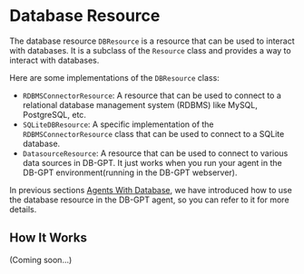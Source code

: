 # Database Resource

The database resource `DBResource` is a resource that can be used to interact with databases. 
It is a subclass of the `Resource` class and provides a way to interact with databases.

Here are some implementations of the `DBResource` class:
- `RDBMSConnectorResource`: A resource that can be used to connect to a relational database management system (RDBMS) like MySQL, PostgreSQL, etc.
- `SQLiteDBResource`: A specific implementation of the `RDBMSConnectorResource` class that can be used to connect to a SQLite database.
- `DatasourceResource`: A resource that can be used to connect to various data sources in DB-GPT.
It just works when you run your agent in the DB-GPT environment(running in the DB-GPT webserver).

In previous sections [Agents With Database](../../introduction/database), we have introduced 
how to use the database resource in the DB-GPT agent, so you can refer to it for more details.

## How It Works

(Coming soon...)